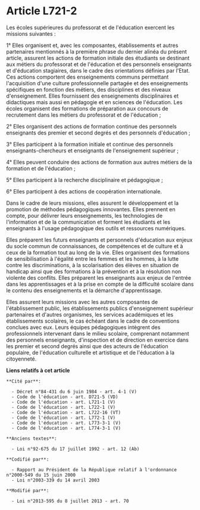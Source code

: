 # Article L721-2

Les écoles supérieures du professorat et de l'éducation exercent les missions suivantes : 

1° Elles organisent et, avec les composantes, établissements et autres partenaires mentionnés à la première phrase du dernier
alinéa du présent article, assurent les actions de formation initiale des étudiants se destinant aux métiers du professorat
et de l'éducation et des personnels enseignants et d'éducation stagiaires, dans le cadre des orientations définies par
l'Etat. Ces actions comportent des enseignements communs permettant l'acquisition d'une culture professionnelle partagée et
des enseignements spécifiques en fonction des métiers, des disciplines et des niveaux d'enseignement. Elles fournissent des
enseignements disciplinaires et didactiques mais aussi en pédagogie et en sciences de l'éducation. Les écoles organisent des
formations de préparation aux concours de recrutement dans les métiers du professorat et de l'éducation ; 

2° Elles organisent des actions de formation continue des personnels enseignants des premier et second degrés et des
personnels d'éducation ; 

3° Elles participent à la formation initiale et continue des personnels enseignants-chercheurs et enseignants de
l'enseignement supérieur ; 

4° Elles peuvent conduire des actions de formation aux autres métiers de la formation et de l'éducation ; 

5° Elles participent à la recherche disciplinaire et pédagogique ; 

6° Elles participent à des actions de coopération internationale. 

Dans le cadre de leurs missions, elles assurent le développement et la promotion de méthodes pédagogiques innovantes. Elles
prennent en compte, pour délivrer leurs enseignements, les technologies de l'information et de la communication et forment
les étudiants et les enseignants à l'usage pédagogique des outils et ressources numériques. 

Elles préparent les futurs enseignants et personnels d'éducation aux enjeux du socle commun de connaissances, de compétences
et de culture et à ceux de la formation tout au long de la vie. Elles organisent des formations de sensibilisation à
l'égalité entre les femmes et les hommes, à la lutte contre les discriminations, à la scolarisation des élèves en situation
de handicap ainsi que des formations à la prévention et à la résolution non violente des conflits. Elles préparent les
enseignants aux enjeux de l'entrée dans les apprentissages et à la prise en compte de la difficulté scolaire dans le contenu
des enseignements et la démarche d'apprentissage. 

Elles assurent leurs missions avec les autres composantes de l'établissement public, les établissements publics
d'enseignement supérieur partenaires et d'autres organismes, les services académiques et les établissements scolaires, le cas
échéant dans le cadre de conventions conclues avec eux. Leurs équipes pédagogiques intègrent des professionnels intervenant
dans le milieu scolaire, comprenant notamment des personnels enseignants, d'inspection et de direction en exercice dans les
premier et second degrés ainsi que des acteurs de l'éducation populaire, de l'éducation culturelle et artistique et de
l'éducation à la citoyenneté.

**Liens relatifs à cet article**

	**Cité par**:

	  - Décret n°84-431 du 6 juin 1984 - art. 4-1 (V)
	  - Code de l'éducation - art. D721-5 (VD)
	  - Code de l'éducation - art. L721-1 (V)
	  - Code de l'éducation - art. L722-1 (V)
	  - Code de l'éducation - art. L722-16 (VT)
	  - Code de l'éducation - art. L772-1 (V)
	  - Code de l'éducation - art. L773-3-1 (V)
	  - Code de l'éducation - art. L774-3-1 (V)

	**Anciens textes**:

	  - Loi n°92-675 du 17 juillet 1992 - art. 12 (Ab)

	**Codifié par**:

	  - Rapport au Président de la République relatif à l'ordonnance n°2000-549 du 15 juin 2000
	  - Loi n°2003-339 du 14 avril 2003

	**Modifié par**:

	  - Loi n°2013-595 du 8 juillet 2013 - art. 70
